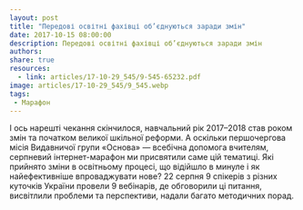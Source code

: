 ```yaml
---
layout: post
title: "Передові освітні фахівці об’єднуються заради змін"
date: 2017-10-15 08:00:00
description: Передові освітні фахівці об’єднуються заради змін
authors:
share: true
resources:
  - link: articles/17-10-29_545/9-545-65232.pdf
image: articles/17-10-29_545/9_545.webp
tags:
 - Марафон
---
```


І ось нарешті чекання скінчилося, навчальний рік 2017–2018 став роком змін та початком великої шкільної реформи. А оскільки першочергова місія Видавничої групи «Основа» — всебічна допомога вчителям, серпневий інтернет-марафон ми присвятили саме цій тематиці. Які прийнято зміни в освітньому процесі, що відійшло в минуле і як найефективніше впроваджувати нове? 22 серпня 9 спікерів з різних куточків України провели 9 вебінарів, де обговорили ці питання, висвітлили проблеми та перспективи, надали багато методичних порад.

